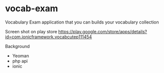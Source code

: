 # vocab-exam
Vocabulary Exam application that you can builds your vocabulary collection

Screen shot on play store
https://play.google.com/store/apps/details?id=com.ionicframework.vocabcutep111454

Background
 - Yeoman 
 - php api
 - ionic 
